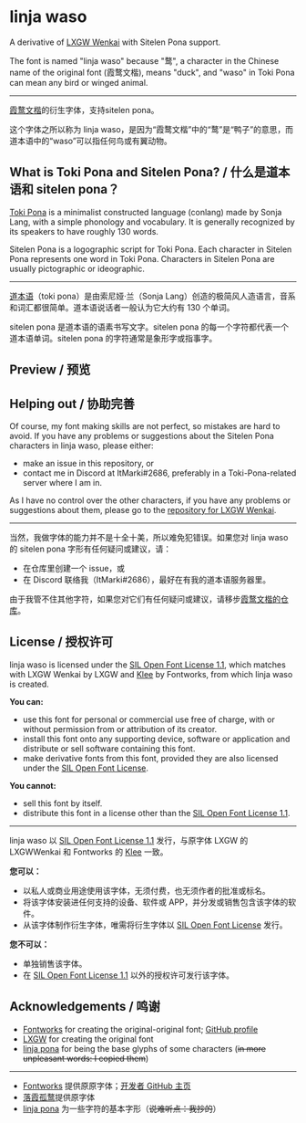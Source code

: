 # linja waso
A derivative of [LXGW Wenkai](https://github.com/lxgw/LxgwWenKai) with Sitelen Pona support. 

The font is named "linja waso" because "鹜", a character in the Chinese name of the original font (霞鹜文楷), means "duck", and "waso" in Toki Pona can mean any bird or winged animal.

----

[霞鹜文楷](https://github.com/lxgw/LxgwWenKai)的衍生字体，支持sitelen pona。

这个字体之所以称为 linja waso，是因为“霞鹜文楷”中的“鹜”是“鸭子”的意思，而道本语中的“waso”可以指任何鸟或有翼动物。

## What is Toki Pona and Sitelen Pona? / 什么是道本语和 sitelen pona？

[Toki Pona](https://en.wikipedia.org/wiki/Toki_Pona) is a minimalist constructed language (conlang) made by Sonja Lang, with a simple phonology and vocabulary. It is generally recognized by its speakers to have roughly 130 words.

Sitelen Pona is a logographic script for Toki Pona. Each character in Sitelen Pona represents one word in Toki Pona. Characters in Sitelen Pona are usually pictographic or ideographic.

----

[道本语](https://zh.wikipedia.org/wiki/道本语)（toki pona）是由索尼娅·兰（Sonja Lang）创造的极简风人造语言，音系和词汇都很简单。道本语说话者一般认为它大约有 130 个单词。

sitelen pona 是道本语的语素书写文字。sitelen pona 的每一个字符都代表一个道本语单词。sitelen pona 的字符通常是象形字或指事字。

## Preview / 预览

## Helping out / 协助完善

Of course, my font making skills are not perfect, so mistakes are hard to avoid. If you have any problems or suggestions about the Sitelen Pona characters in linja waso, please either:
- make an issue in this repository, or
- contact me in Discord at ItMarki#2686, preferably in a Toki-Pona-related server where I am in.

As I have no control over the other characters, if you have any problems or suggestions about them, please go to the [repository for LXGW Wenkai](https://github.com/lxgw/LxgwWenKai).

----

当然，我做字体的能力并不是十全十美，所以难免犯错误。如果您对 linja waso 的 sitelen pona 字形有任何疑问或建议，请：
- 在仓库里创建一个 issue，或
- 在 Discord 联络我（ItMarki#2686），最好在有我的道本语服务器里。

由于我管不住其他字符，如果您对它们有任何疑问或建议，请移步[霞鹜文楷的仓库](https://github.com/lxgw/LxgwWenKai)。

## License / 授权许可

linja waso is licensed under the [SIL Open Font License 1.1](https://scripts.sil.org/OFL), which matches with LXGW Wenkai by LXGW and [Klee](https://github.com/fontworks-fonts/Klee) by Fontworks, from which linja waso is created.

**You can:**
- use this font for personal or commercial use free of charge, with or without permission from or attribution of its creator.
- install this font onto any supporting device, software or application and distribute or sell software containing this font.
- make derivative fonts from this font, provided they are also licensed under the [SIL Open Font License](https://scripts.sil.org/OFL).

**You cannot:**
- sell this font by itself.
- distribute this font in a license other than the [SIL Open Font License 1.1](https://scripts.sil.org/OFL).

----

linja waso 以 [SIL Open Font License 1.1](https://scripts.sil.org/OFL) 发行，与原字体 LXGW 的 LXGWWenkai 和 Fontworks 的 [Klee](https://github.com/fontworks-fonts/Klee) 一致。

**您可以：**
- 以私人或商业用途使用该字体，无须付费，也无须作者的批准或标名。
- 将该字体安装进任何支持的设备、软件或 APP，并分发或销售包含该字体的软件。
- 从该字体制作衍生字体，唯需将衍生字体以 [SIL Open Font License](https://scripts.sil.org/OFL) 发行。

**您不可以：**
- 单独销售该字体。
- 在 [SIL Open Font License 1.1](https://scripts.sil.org/OFL) 以外的授权许可发行该字体。

## Acknowledgements / 鸣谢

- [Fontworks](http://fontworks.co.jp) for creating the original-original font; [GitHub profile](https://github.com/fontworks-fonts/)
- [LXGW](https://github.com/lxgw/LxgwWenKai/) for creating the original font
- [linja pona](https://github.com/janSame/linja-pona) for being the base glyphs of some characters (~~in more unpleasant words: I copied them~~)

----

- [Fontworks](http://fontworks.co.jp) 提供原原字体；[开发者 GitHub 主页](https://github.com/fontworks-fonts/)
- [落霞孤鹜](https://github.com/lxgw/)提供原字体
- [linja pona](https://github.com/janSame/linja-pona) 为一些字符的基本字形（~~说难听点：我抄的~~）
